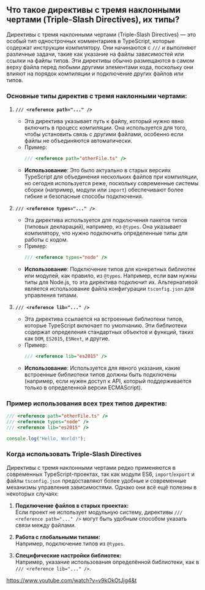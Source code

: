 ## Что такое директивы с тремя наклонными чертами (Triple-Slash Directives), их типы?

Директивы с тремя наклонными чертами (Triple-Slash Directives) — это особый тип однострочных комментариев в TypeScript, которые содержат инструкции компилятору. Они начинаются с `///` и выполняют различные задачи, такие как указание на файлы зависимостей или ссылки на файлы типов. Эти директивы обычно размещаются в самом верху файла перед любыми другими элементами кода, поскольку они влияют на порядок компиляции и подключение других файлов или типов.

### Основные типы директив с тремя наклонными чертами:

1. **`/// <reference path="..." />`**
   - Эта директива указывает путь к файлу, который нужно явно включить в процесс компиляции. Она используется для того, чтобы установить связь с другими файлами, особенно если файлы не объединяются автоматически.
   - Пример:
     ```typescript
     /// <reference path="otherFile.ts" />
     ```
   - **Использование**: Это было актуально в старых версиях TypeScript для объединения нескольких файлов при компиляции, но сегодня используется реже, поскольку современные системы сборки (например, модули или `import`) обеспечивают более гибкие и безопасные способы подключения.

2. **`/// <reference types="..." />`**
   - Эта директива используется для подключения пакетов типов (типовых деклараций), например, из `@types`. Она указывает компилятору, что нужно подключить определенные типы для работы с кодом.
   - Пример:
     ```typescript
     /// <reference types="node" />
     ```
   - **Использование**: Подключение типов для конкретных библиотек или модулей, как правило, из `@types`. Например, если вам нужны типы для Node.js, то эта директива подключит их. Альтернативой является использование файла конфигурации `tsconfig.json` для управления типами.

3. **`/// <reference lib="..." />`**
   - Эта директива ссылается на встроенные библиотеки типов, которые TypeScript включает по умолчанию. Эти библиотеки содержат определения стандартных объектов и функций, таких как `DOM`, `ES2015`, `ESNext`, и другие.
   - Пример:
     ```typescript
     /// <reference lib="es2015" />
     ```
   - **Использование**: Используется для явного указания, какие встроенные библиотеки типов должны быть подключены (например, если нужен доступ к API, который поддерживается только в определенной версии ECMAScript).

### Пример использования всех трех типов директив:

```typescript
/// <reference path="otherFile.ts" />
/// <reference types="node" />
/// <reference lib="es2015" />

console.log("Hello, World!");
```
### **Когда использовать Triple-Slash Directives**

Директивы с тремя наклонными чертами редко применяются в современных TypeScript-проектах, так как модули ES6, `import`/`export` и файлы `tsconfig.json` предоставляют более удобные и современные механизмы управления зависимостями. Однако они всё ещё полезны в некоторых случаях:

1. **Подключение файлов в старых проектах:**  
   Если проект не использует модульную систему, директивы `/// <reference path="..." />` могут быть удобным способом указать связи между файлами.

2. **Работа с глобальными типами:**  
   Например, подключение типов из `@types`.

3. **Специфические настройки библиотек:**  
   Например, указание использования определённой библиотеки, как в `/// <reference lib="..." />`.

https://www.youtube.com/watch?v=v9kOkOtJjg4&t